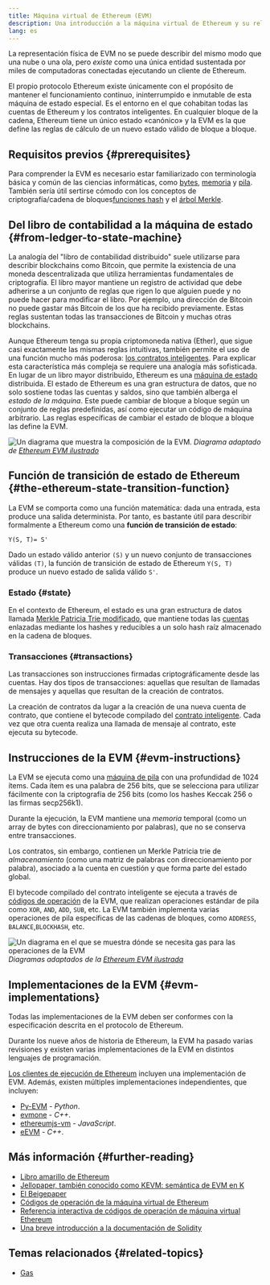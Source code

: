 ```yaml
---
title: Máquina virtual de Ethereum (EVM)
description: Una introducción a la máquina virtual de Ethereum y su relación con el estado, las transacciones y los contratos inteligentes.
lang: es
---
```


La representación física de EVM no se puede describir del mismo modo que una nube o una ola, pero _existe_ como una única entidad sustentada por miles de computadoras conectadas ejecutando un cliente de Ethereum.

El propio protocolo Ethereum existe únicamente con el propósito de mantener el funcionamiento continuo, ininterrumpido e inmutable de esta máquina de estado especial. Es el entorno en el que cohabitan todas las cuentas de Ethereum y los contratos inteligentes. En cualquier bloque de la cadena, Ethereum tiene un único estado «canónico» y la EVM es la que define las reglas de cálculo de un nuevo estado válido de bloque a bloque.

## Requisitos previos \{#prerequisites}

Para comprender la EVM es necesario estar familiarizado con terminología básica y común de las ciencias informáticas, como [bytes](https://wikipedia.org/wiki/Byte), [memoria](https://wikipedia.org/wiki/Computer_memory) y [pila](<https://wikipedia.org/wiki/Stack_(abstract_data_type)>). También sería útil sertirse cómodo con los conceptos de criptografía/cadena de bloques[funciones hash](https://wikipedia.org/wiki/Cryptographic_hash_function) y el [árbol Merkle](https://wikipedia.org/wiki/Merkle_tree).

## Del libro de contabilidad a la máquina de estado \{#from-ledger-to-state-machine}

La analogía del "libro de contabilidad distribuido" suele utilizarse para describir blockchains como Bitcoin, que permite la existencia de una moneda descentralizada que utiliza herramientas fundamentales de criptografía. El libro mayor mantiene un registro de actividad que debe adherirse a un conjunto de reglas que rigen lo que alguien puede y no puede hacer para modificar el libro. Por ejemplo, una dirección de Bitcoin no puede gastar más Bitcoin de los que ha recibido previamente. Estas reglas sustentan todas las transacciones de Bitcoin y muchas otras blockchains.

Aunque Ethereum tenga su propia criptomoneda nativa (Ether), que sigue casi exactamente las mismas reglas intuitivas, también permite el uso de una función mucho más poderosa: [los contratos inteligentes](/developers/docs/smart-contracts/). Para explicar esta característica más compleja se requiere una analogía más sofisticada. En lugar de un libro mayor distribuido, Ethereum es una [máquina de estado](https://wikipedia.org/wiki/Finite-state_machine) distribuida. El estado de Ethereum es una gran estructura de datos, que no solo sostiene todas las cuentas y saldos, sino que también alberga el _estado de la máquina_. Este puede cambiar de bloque a bloque según un conjunto de reglas predefinidas, así como ejecutar un código de máquina arbitrario. Las reglas específicas de cambiar el estado de bloque a bloque las define la EVM.

![Un diagrama que muestra la composición de la EVM.](./evm.png) _Diagrama adaptado de [Ethereum EVM ilustrado](https://takenobu-hs.github.io/downloads/ethereum_evm_illustrated.pdf)_

## Función de transición de estado de Ethereum \{#the-ethereum-state-transition-function}

La EVM se comporta como una función matemática: dada una entrada, esta produce una salida determinista. Por tanto, es bastante útil para describir formalmente a Ethereum como una **función de transición de estado**:

```
Y(S, T)= S'
```

Dado un estado válido anterior `(S)` y un nuevo conjunto de transacciones válidas `(T)`, la función de transición de estado de Ethereum `Y(S, T)` produce un nuevo estado de salida válido `S'`.

### Estado \{#state}

En el contexto de Ethereum, el estado es una gran estructura de datos llamada [Merkle Patricia Trie modificado](/developers/docs/data-structures-and-encoding/patricia-merkle-trie/), que mantiene todas las [cuentas](/developers/docs/accounts/) enlazadas mediante los hashes y reducibles a un solo hash raíz almacenado en la cadena de bloques.

### Transacciones \{#transactions}

Las transacciones son instrucciones firmadas criptográficamente desde las cuentas. Hay dos tipos de transacciones: aquellas que resultan de llamadas de mensajes y aquellas que resultan de la creación de contratos.

La creación de contratos da lugar a la creación de una nueva cuenta de contrato, que contiene el bytecode compilado del [contrato inteligente](/developers/docs/smart-contracts/anatomy/). Cada vez que otra cuenta realiza una llamada de mensaje al contrato, este ejecuta su bytecode.

## Instrucciones de la EVM \{#evm-instructions}

La EVM se ejecuta como una [máquina de pila](https://wikipedia.org/wiki/Stack_machine) con una profundidad de 1024 ítems. Cada ítem es una palabra de 256 bits, que se selecciona para utilizar fácilmente con la criptografía de 256 bits (como los hashes Keccak 256 o las firmas secp256k1).

Durante la ejecución, la EVM mantiene una _memoria_ temporal (como un array de bytes con direccionamiento por palabras), que no se conserva entre transacciones.

Los contratos, sin embargo, contienen un Merkle Patricia trie de _almacenamiento_ (como una matriz de palabras con direccionamiento por palabra), asociado a la cuenta en cuestión y que forma parte del estado global.

El bytecode compilado del contrato inteligente se ejecuta a través de [códigos de operación](/developers/docs/evm/opcodes) de la EVM, que realizan operaciones estándar de pila como `XOR`, `AND`, `ADD`, `SUB`, etc. La EVM también implementa varias operaciones de pila específicas de las cadenas de bloques, como `ADDRESS`, `BALANCE`,`BLOCKHASH`, etc.

![Un diagrama en el que se muestra dónde se necesita gas para las operaciones de la EVM](../gas/gas.png) _Diagramas adaptados de la [Ethereum EVM ilustrada](https://takenobu-hs.github.io/downloads/ethereum_evm_illustrated.pdf)_

## Implementaciones de la EVM \{#evm-implementations}

Todas las implementaciones de la EVM deben ser conformes con la especificación descrita en el protocolo de Ethereum.

Durante los nueve años de historia de Ethereum, la EVM ha pasado varias revisiones y existen varias implementaciones de la EVM en distintos lenguajes de programación.

[Los clientes de ejecución de Ethereum](/developers/docs/nodes-and-clients/#execution-clients) incluyen una implementación de EVM. Además, existen múltiples implementaciones independientes, que incluyen:

- [Py-EVM](https://github.com/ethereum/py-evm) - _Python_.
- [evmone](https://github.com/ethereum/evmone) - _C++_.
- [ethereumjs-vm](https://github.com/ethereumjs/ethereumjs-vm) - _JavaScript_.
- [eEVM](https://github.com/microsoft/eevm) - _C++_.

## Más información \{#further-reading}

- [Libro amarillo de Ethereum](https://ethereum.github.io/yellowpaper/paper.pdf)
- [Jellopaper, también conocido como KEVM: semántica de EVM en K](https://jellopaper.org/)
- [El Beigepaper](https://github.com/chronaeon/beigepaper)
- [Códigos de operación de la máquina virtual de Ethereum](https://www.ethervm.io/)
- [Referencia interactiva de códigos de operación de máquina virtual Ethereum](https://www.evm.codes/)
- [Una breve introducción a la documentación de Solidity](https://docs.soliditylang.org/en/latest/introduction-to-smart-contracts.html#index-6)

## Temas relacionados \{#related-topics}

- [Gas](/developers/docs/gas/)
